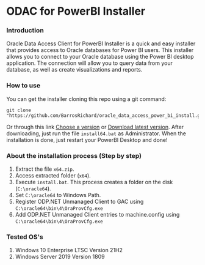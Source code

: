# ODAC for PowerBI Installer

### Introduction

Oracle Data Access Client for PowerBI Installer is a quick and easy installer that provides access to Oracle databases for Power BI users. This installer allows you to connect to your Oracle database using the Power BI desktop application. The connection will allow you to query data from your database, as well as create visualizations and reports.

### How to use
You can get the installer cloning this repo using a git command:

    git clone "https://github.com/BarrosRichard/oracle_data_access_power_bi_install.git"
Or through this link [Choose a version](https://github.com/BarrosRichard/oracle_data_access_power_bi_installer/releases) or [Download latest version](https://api.github.com/repos/BarrosRichard/oracle_data_access_power_bi_installer/releases/latest).
After downloading, just run the file `install64.bat`  as Administrator.
When the installation is done, just restart your PowerBI Desktop and done!

### About the installation process (Step by step)
1. Extract the file `x64.zip`.
2. Access extracted folder (`x64`).
3. Execute `install.bat`. This process creates a folder on the disk (`C:\oracle64`).
4. Set `C:\oracle64` to Windows Path.
5. Register ODP.NET Unmanaged Client to GAC using ``C:\oracle64\bin\4\OraProvCfg.exe``
6. Add ODP.NET Unmanaged Client entries to machine.config using ``C:\oracle64\bin\4\OraProvCfg.exe``

### Tested OS's
1. Windows 10 Enterprise LTSC Version 21H2
2. Windows Server 2019 Version 1809
